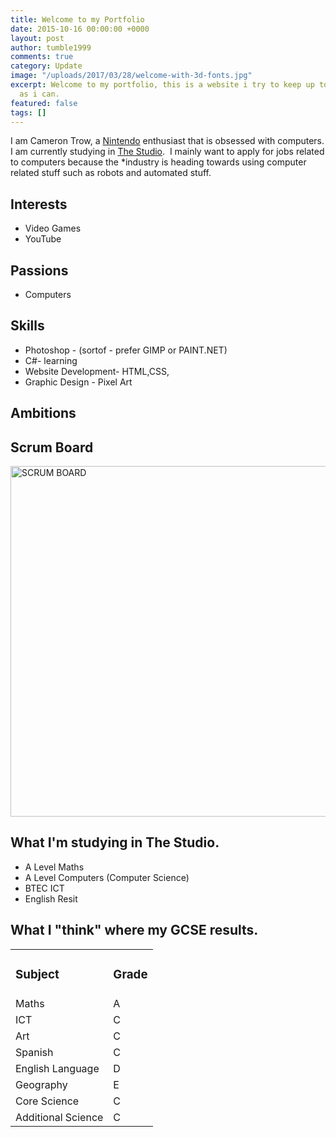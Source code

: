 ```yaml
---
title: Welcome to my Portfolio
date: 2015-10-16 00:00:00 +0000
layout: post
author: tumble1999
comments: true
category: Update
image: "/uploads/2017/03/28/welcome-with-3d-fonts.jpg"
excerpt: Welcome to my portfolio, this is a website i try to keep up to date as much
  as i can.
featured: false
tags: []
---
```

I am Cameron Trow, a <a href="http://nintendo.co.uk">Nintendo</a> enthusiast that is obsessed with computers. I am currently studying in <a href="http://thestudio-liverpool.co.uk" target="_blank">The Studio</a>.  I mainly want to apply for jobs related to computers because the *industry is heading towards using computer related stuff such as robots and automated stuff.

<!--more-->

<h2 id="interests">Interests</h2>

<ul>
    <li>Video Games</li>
    <li>YouTube</li>
</ul>

<h2>Passions</h2>

<ul>
    <li>Computers</li>
</ul>

<h2 id="skills">Skills</h2>

<ul>
    <li class="endorse-item no-endorsements">
<div><span class="skill-pill field "><span class="endorse-item-name"><span class="endorse-item-name-text" dir="ltr">Photoshop - (sortof - prefer GIMP or PAINT.NET)</span></span></span></div></li>
    <li class="endorse-item no-endorsements">
<div><span class="skill-pill field "><span class="endorse-item-name"><span class="endorse-item-name-text" dir="ltr">C#- learning</span></span></span></div></li>
    <li class="endorse-item no-endorsements">
<div><span class="skill-pill field "><span class="endorse-item-name"><span class="endorse-item-name-text" dir="ltr">Website Development- HTML,CSS,</span></span></span></div></li>
    <li class="endorse-item no-endorsements">
<div><span class="skill-pill field "><span class="endorse-item-name"><span class="endorse-item-name-text" dir="ltr">Graphic Design - Pixel Art</span></span></span></div></li>
</ul>

<h2 id="ambitions">Ambitions</h2>

<h2 id="scrum">Scrum Board</h2>

<a href="https://10trowc.wordpress.com/2015/10/16/welcome/scrum-board/" rel="attachment wp-att-638"><img class="size-full wp-image-638 alignnone" src="https://10trowc.files.wordpress.com/2015/10/scrum-board.jpg" alt="SCRUM BOARD" width="748" height="561" /></a>

<h2 id="studio">What I'm studying in The Studio.</h2>

<ul>
    <li>A Level Maths</li>
    <li>A Level Computers (Computer Science)</li>
    <li>BTEC ICT</li>
    <li>English Resit</li>
</ul>

<h2 id="gcse">What I "think" where my GCSE results.</h2>

<table style="width:100%;">
<tbody>
<tr>
<td>
<h3>Subject</h3>
</td>
<td>
<h3>Grade</h3>
</td>
</tr>
<tr>
<td>Maths</td>
<td>A</td>
</tr>
<tr>
<td>ICT</td>
<td>C</td>
</tr>
<tr>
<td>Art</td>
<td>C</td>
</tr>
<tr>
<td>Spanish</td>
<td>C</td>
</tr>
<tr>
<td>English Language</td>
<td>D</td>
</tr>
<tr>
<td>Geography</td>
<td>E</td>
</tr>
<tr>
<td>Core Science</td>
<td>C</td>
</tr>
<tr>
<td>Additional Science</td>
<td>C</td>
</tr>
</tbody>
</table>
